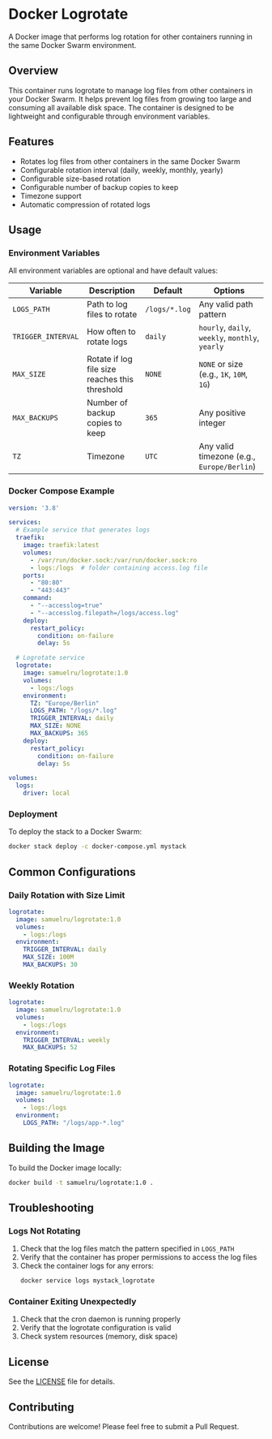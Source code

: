 # Docker Logrotate

A Docker image that performs log rotation for other containers running in the same Docker Swarm environment.

## Overview

This container runs logrotate to manage log files from other containers in your Docker Swarm. It helps prevent log files from growing too large and consuming all available disk space. The container is designed to be lightweight and configurable through environment variables.

## Features

- Rotates log files from other containers in the same Docker Swarm
- Configurable rotation interval (daily, weekly, monthly, yearly)
- Configurable size-based rotation
- Configurable number of backup copies to keep
- Timezone support
- Automatic compression of rotated logs

## Usage

### Environment Variables

All environment variables are optional and have default values:

| Variable | Description | Default | Options |
|----------|-------------|---------|---------|
| `LOGS_PATH` | Path to log files to rotate | `/logs/*.log` | Any valid path pattern |
| `TRIGGER_INTERVAL` | How often to rotate logs | `daily` | `hourly`, `daily`, `weekly`, `monthly`, `yearly` |
| `MAX_SIZE` | Rotate if log file size reaches this threshold | `NONE` | `NONE` or size (e.g., `1K`, `10M`, `1G`) |
| `MAX_BACKUPS` | Number of backup copies to keep | `365` | Any positive integer |
| `TZ` | Timezone | `UTC` | Any valid timezone (e.g., `Europe/Berlin`) |

### Docker Compose Example

```yaml
version: '3.8'

services:
  # Example service that generates logs
  traefik:
    image: traefik:latest
    volumes:
      - /var/run/docker.sock:/var/run/docker.sock:ro
      - logs:/logs  # folder containing access.log file
    ports:
      - "80:80"
      - "443:443"
    command:
      - "--accesslog=true"
      - "--accesslog.filepath=/logs/access.log"
    deploy:
      restart_policy:
        condition: on-failure
        delay: 5s

  # Logrotate service
  logrotate:
    image: samuelru/logrotate:1.0
    volumes:
      - logs:/logs
    environment:
      TZ: "Europe/Berlin"
      LOGS_PATH: "/logs/*.log"
      TRIGGER_INTERVAL: daily
      MAX_SIZE: NONE
      MAX_BACKUPS: 365
    deploy:
      restart_policy:
        condition: on-failure
        delay: 5s

volumes:
  logs:
    driver: local
```

### Deployment

To deploy the stack to a Docker Swarm:

```bash
docker stack deploy -c docker-compose.yml mystack
```

## Common Configurations

### Daily Rotation with Size Limit

```yaml
logrotate:
  image: samuelru/logrotate:1.0
  volumes:
    - logs:/logs
  environment:
    TRIGGER_INTERVAL: daily
    MAX_SIZE: 100M
    MAX_BACKUPS: 30
```

### Weekly Rotation

```yaml
logrotate:
  image: samuelru/logrotate:1.0
  volumes:
    - logs:/logs
  environment:
    TRIGGER_INTERVAL: weekly
    MAX_BACKUPS: 52
```

### Rotating Specific Log Files

```yaml
logrotate:
  image: samuelru/logrotate:1.0
  volumes:
    - logs:/logs
  environment:
    LOGS_PATH: "/logs/app-*.log"
```

## Building the Image

To build the Docker image locally:

```bash
docker build -t samuelru/logrotate:1.0 .
```

## Troubleshooting

### Logs Not Rotating

1. Check that the log files match the pattern specified in `LOGS_PATH`
2. Verify that the container has proper permissions to access the log files
3. Check the container logs for any errors:
   ```bash
   docker service logs mystack_logrotate
   ```

### Container Exiting Unexpectedly

1. Check that the cron daemon is running properly
2. Verify that the logrotate configuration is valid
3. Check system resources (memory, disk space)

## License

See the [LICENSE](LICENSE) file for details.

## Contributing

Contributions are welcome! Please feel free to submit a Pull Request.